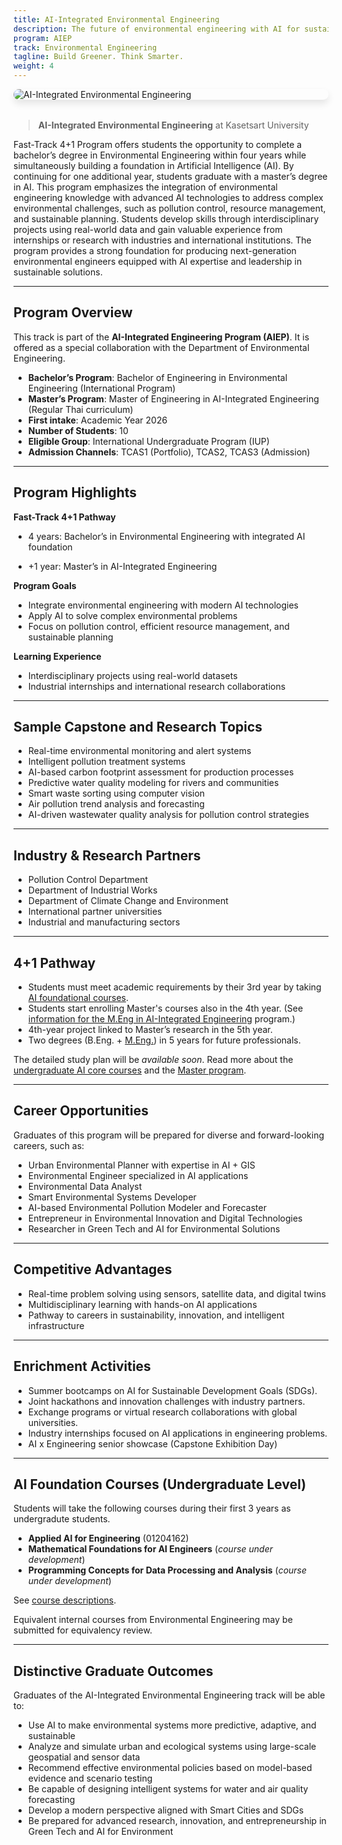 ```yaml
---
title: AI-Integrated Environmental Engineering
description: The future of environmental engineering with AI for sustainability, climate resilience, and smart cities.
program: AIEP
track: Environmental Engineering
tagline: Build Greener. Think Smarter.
weight: 4
---
```


<img src="/img/banners/environmental-hero-new.png"
     alt="AI-Integrated Environmental Engineering"
     style="max-width: 100%; height: auto; margin: 0 0 2rem 0; border-radius: 1rem; box-shadow: 0 6px 12px rgba(0,0,0,0.1); display: block;" />

> **AI-Integrated Environmental Engineering** at Kasetsart University 
    
Fast-Track 4+1 Program offers students the opportunity to complete a bachelor’s degree in Environmental Engineering within four years while simultaneously building a foundation in Artificial Intelligence (AI). By continuing for one additional year, students graduate with a master’s degree in AI. This program emphasizes the integration of environmental engineering knowledge with advanced AI technologies to address complex environmental challenges, such as pollution control, resource management, and sustainable planning. Students develop skills through interdisciplinary projects using real-world data and gain valuable experience from internships or research with industries and international institutions. The program provides a strong foundation for producing next-generation environmental engineers equipped with AI expertise and leadership in sustainable solutions.

---

##  Program Overview

This track is part of the **AI-Integrated Engineering Program (AIEP)**. It is offered as a special collaboration with the Department of Environmental Engineering.

-  **Bachelor’s Program**: Bachelor of Engineering in Environmental Engineering (International Program)
-  **Master’s Program**: Master of Engineering in AI-Integrated Engineering (Regular Thai curriculum)
-  **First intake**: Academic Year 2026
-  **Number of Students**: 10
-  **Eligible Group**: International Undergraduate Program (IUP)
-  **Admission Channels**: TCAS1 (Portfolio), TCAS2, TCAS3 (Admission)


---

##  Program Highlights

**Fast-Track 4+1 Pathway**

- 4 years: Bachelor’s in Environmental Engineering with integrated AI foundation

- +1 year: Master’s in AI-Integrated Engineering

**Program Goals**
- Integrate environmental engineering with modern AI technologies
- Apply AI to solve complex environmental problems
- Focus on pollution control, efficient resource management, and sustainable planning

**Learning Experience**
- Interdisciplinary projects using real-world datasets
- Industrial internships and international research collaborations


---

##  Sample Capstone and Research Topics

- Real-time environmental monitoring and alert systems
- Intelligent pollution treatment systems
- AI-based carbon footprint assessment for production processes
- Predictive water quality modeling for rivers and communities
- Smart waste sorting using computer vision
- Air pollution trend analysis and forecasting
- AI-driven wastewater quality analysis for pollution control strategies

---

##  Industry & Research Partners

- Pollution Control Department
- Department of Industrial Works
- Department of Climate Change and Environment
- International partner universities
- Industrial and manufacturing sectors

---

##  4+1 Pathway
- Students must meet academic requirements by their 3rd year by taking [AI foundational courses](/docs/ai-core-courses).
- Students start enrolling Master's courses also in the 4th year. (See [information for the M.Eng in AI-Integrated Engineering](/docs/master/ai-integrated) program.)
- 4th-year project linked to Master’s research in the 5th year.
- Two degrees (B.Eng. + [M.Eng.](/docs/master/ai-integrated)) in 5 years for future professionals.

The detailed study plan will be *available soon*.  Read more about the [undergraduate AI core courses](/docs/ai-core-courses) and the [Master program](/docs/master/ai-integrated).

---

##  Career Opportunities

Graduates of this program will be prepared for diverse and forward-looking careers, such as:
- Urban Environmental Planner with expertise in AI + GIS
- Environmental Engineer specialized in AI applications
- Environmental Data Analyst
- Smart Environmental Systems Developer
- AI-based Environmental Pollution Modeler and Forecaster
- Entrepreneur in Environmental Innovation and Digital Technologies
- Researcher in Green Tech and AI for Environmental Solutions

---

##  Competitive Advantages

- Real-time problem solving using sensors, satellite data, and digital twins
- Multidisciplinary learning with hands-on AI applications
- Pathway to careers in sustainability, innovation, and intelligent infrastructure

---

##  Enrichment Activities

- Summer bootcamps on AI for Sustainable Development Goals (SDGs).
- Joint hackathons and innovation challenges with industry partners.
- Exchange programs or virtual research collaborations with global universities.
- Industry internships focused on AI applications in engineering problems.
- AI x Engineering senior showcase (Capstone Exhibition Day)

---

##  AI Foundation Courses (Undergraduate Level)

Students will take the following courses during their first 3 years as undergradute students.

- **Applied AI for Engineering** (01204162)  
- **Mathematical Foundations for AI Engineers**  (*course under development*)
- **Programming Concepts for Data Processing and Analysis** (*course under development*)

See [course descriptions](/docs/ai-core-courses).

Equivalent internal courses from Environmental Engineering may be submitted for equivalency review.

---

##  Distinctive Graduate Outcomes

Graduates of the AI-Integrated Environmental Engineering track will be able to:

- Use AI to make environmental systems more predictive, adaptive, and sustainable
- Analyze and simulate urban and ecological systems using large-scale geospatial and sensor data
- Recommend effective environmental policies based on model-based evidence and scenario testing
- Be capable of designing intelligent systems for water and air quality forecasting
- Develop a modern perspective aligned with Smart Cities and SDGs
- Be prepared for advanced research, innovation, and entrepreneurship in Green Tech and AI for Environment